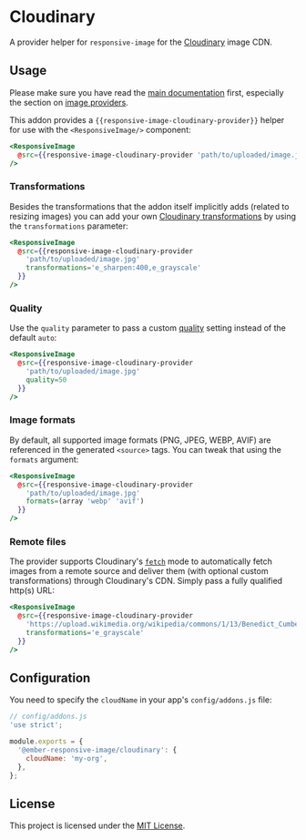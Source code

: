 # Cloudinary

A provider helper for `responsive-image` for the [Cloudinary](https://cloudinary.com) image CDN.

## Usage

Please make sure you have read the [main documentation](../../README.md) first, especially the section on [image providers](../../README.md#image-providers).

This addon provides a `{{responsive-image-cloudinary-provider}}` helper for use with the `<ResponsiveImage/>` component:

```hbs
<ResponsiveImage
  @src={{responsive-image-cloudinary-provider 'path/to/uploaded/image.jpg'}}
/>
```

### Transformations

Besides the transformations that the addon itself implicitly adds (related to resizing images)
you can add your own [Cloudinary transformations](https://cloudinary.com/documentation/transformation_reference) by using the
`transformations` parameter:

```hbs
<ResponsiveImage
  @src={{responsive-image-cloudinary-provider
    'path/to/uploaded/image.jpg'
    transformations='e_sharpen:400,e_grayscale'
  }}
/>
```

### Quality

Use the `quality` parameter to pass a custom [quality](https://cloudinary.com/documentation/transformation_reference#q_quality) setting
instead of the default `auto`:

```hbs
<ResponsiveImage
  @src={{responsive-image-cloudinary-provider
    'path/to/uploaded/image.jpg'
    quality=50
  }}
/>
```

### Image formats

By default, all supported image formats (PNG, JPEG, WEBP, AVIF) are referenced in the generated `<source>` tags.
You can tweak that using the `formats` argument:

```hbs
<ResponsiveImage
  @src={{responsive-image-cloudinary-provider
    'path/to/uploaded/image.jpg'
    formats=(array 'webp' 'avif')
  }}
/>
```

### Remote files

The provider supports Cloudinary's [`fetch`](https://cloudinary.com/documentation/fetch_remote_images) mode to automatically fetch
images from a remote source and deliver them (with optional custom transformations) through Cloudinary's CDN. Simply
pass a fully qualified http(s) URL:

```hbs
<ResponsiveImage
  @src={{responsive-image-cloudinary-provider
    'https://upload.wikimedia.org/wikipedia/commons/1/13/Benedict_Cumberbatch_2011.png'
    transformations='e_grayscale'
  }}
/>
```

## Configuration

You need to specify the `cloudName` in your app's `config/addons.js` file:

```js
// config/addons.js
'use strict';

module.exports = {
  '@ember-responsive-image/cloudinary': {
    cloudName: 'my-org',
  },
};
```

## License

This project is licensed under the [MIT License](../../LICENSE.md).
